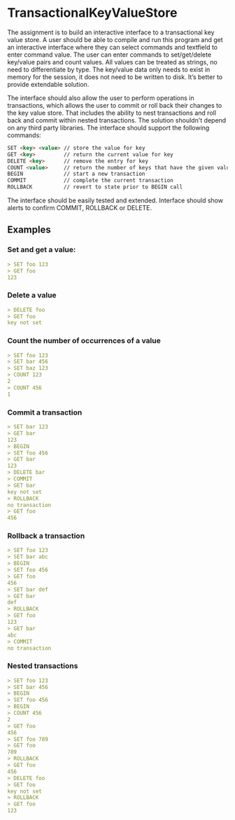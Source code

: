 # TransactionalKeyValueStore

The assignment is to build an interactive interface to a transactional key value store. A user should be able to compile and run this program and get an interactive interface where they can select commands and textfield to enter command value. The user can enter commands to set/get/delete key/value pairs and count values. All values can be treated as strings, no need to differentiate by type. The key/value data only needs to exist in memory for the session, it does not need to be written to disk. It’s better to provide extendable solution.

The interface should also allow the user to perform operations in transactions, which allows the user to commit or roll back their changes to the key value store. That includes the ability to nest transactions and roll back and commit within nested transactions. The solution shouldn't depend on any third party libraries. The interface should support the following commands:

```markdown
SET <key> <value> // store the value for key
GET <key>         // return the current value for key
DELETE <key>      // remove the entry for key
COUNT <value>     // return the number of keys that have the given value
BEGIN             // start a new transaction
COMMIT            // complete the current transaction
ROLLBACK          // revert to state prior to BEGIN call
```

The interface should be easily tested and extended. Interface should show alerts to confirm COMMIT, ROLLBACK or DELETE.

## **Examples**

### Set and get a value:

```markdown
> SET foo 123
> GET foo
123
```

### Delete a value

```markdown
> DELETE foo
> GET foo
key not set
```

### Count the number of occurrences of a value

```markdown
> SET foo 123
> SET bar 456
> SET baz 123
> COUNT 123
2
> COUNT 456
1
```

### Commit a transaction

```markdown
> SET bar 123
> GET bar
123
> BEGIN
> SET foo 456
> GET bar
123
> DELETE bar
> COMMIT
> GET bar
key not set
> ROLLBACK
no transaction
> GET foo
456
```

### Rollback a transaction

```markdown
> SET foo 123
> SET bar abc
> BEGIN
> SET foo 456
> GET foo
456
> SET bar def
> GET bar
def
> ROLLBACK
> GET foo
123
> GET bar
abc
> COMMIT
no transaction
```

### Nested transactions

```markdown
> SET foo 123
> SET bar 456
> BEGIN
> SET foo 456
> BEGIN
> COUNT 456
2
> GET foo
456
> SET foo 789
> GET foo
789
> ROLLBACK
> GET foo
456
> DELETE foo
> GET foo
key not set
> ROLLBACK
> GET foo
123
```
